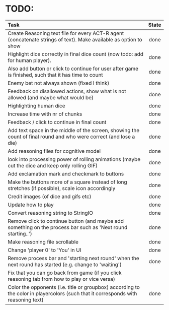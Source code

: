 # TODO:
| Task                                                                                                             |  State  |
|:-----------------------------------------------------------------------------------------------------------------|:-------:|
|Create Reasoning text file for every ACT-R agent (concatenate strings of text). Make available as option to show  |  done   |
|Highlight dice correctly in final dice count (now todo: add for human player).                                    |  done   |
|Also add button or click to continue for user after game is finished, such that it has time to count              |  done   |
|Enemy bet not always shown (fixed I think)                                                                        |  done   |
|Feedback on disallowed actions, show what is not allowed (and maybe what would be)                                |  done   |
|Highlighting human dice                                                                                           |  done   |
|Increase time with nr of chunks                                                                                   |  done   |
|Feedback / click to continue in final count                                                                       |  done   |
|Add text space in the middle of the screen, showing the count of final round and who were correct (and lose a die)|  done   |
|Add reasoning files for cognitive model                                                                           |  done   |
|look into processing power of rolling animations (maybe cut the dice and keep only rolling GIF)                   |  done   |
|Add exclamation mark and  checkmark to buttons                                                                    |  done   |
|Make the buttons more of a square instead of long stretches (if possible), scale icon accordingly                 |  done   |
|Credit images (of dice and gifs etc)                                                                              |  done   |
|Update how to play                                                                                                |  done   |
|Convert reasoning string to StringIO                                                                              |  done   |
|Remove click to continue button (and maybe add something on the process bar such as 'Next round starting..')      |  done   |
|Make reasoning file scrollable                                                                                    |  done   |
|Change 'player 0' to 'You' in UI                                                                                  |  done   |
|Remove process bar and 'starting next round' when the next round has started (e.g. change to 'waiting')                                                                                   |  done   |
|Fix that you can go back from game (if you click reasoning tab from how to play or vice versa)                    |         |
|Color the opponents (i.e. title or groupbox) according to the color in playercolors (such that it corresponds with reasoning text) |   done    |